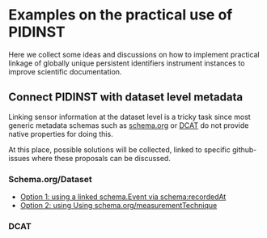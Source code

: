 # Examples on the practical use of PIDINST
Here we collect some ideas and discussions on how to implement practical linkage of globally unique persistent identifiers instrument instances to improve scientific documentation.

## Connect PIDINST with dataset level metadata
Linking sensor information at the dataset level is a tricky task since most generic metadata schemas such as [schema.org](schema.org/Dataset) or [DCAT](https://www.w3.org/TR/vocab-dcat-2/) do not provide native properties for doing this. 

At this place, possible solutions will be collected, linked to specific github-issues where these proposals can be discussed.

### Schema.org/Dataset

* [Option 1: using a linked schema.Event via schema:recordedAt](../../issues/1)
* [Option 2: using Using schema.org/measurementTechnique](../../issues/2)
### DCAT
